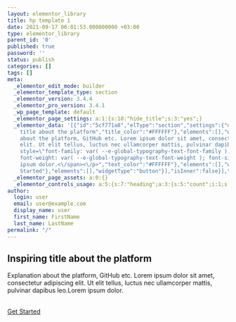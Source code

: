 ```yaml
---
layout: elementor_library
title: hp template 1
date: 2021-09-17 06:01:53.000000000 +03:00
type: elementor_library
parent_id: '0'
published: true
password: ''
status: publish
categories: []
tags: []
meta:
  _elementor_edit_mode: builder
  _elementor_template_type: section
  _elementor_version: 3.4.4
  _elementor_pro_version: 3.4.1
  _wp_page_template: default
  _elementor_page_settings: a:1:{s:10:"hide_title";s:3:"yes";}
  _elementor_data: '[{"id":"5cf771a8","elType":"section","settings":{"margin":{"unit":"px","top":"0","right":0,"bottom":"0","left":0,"isLinked":false},"padding":{"unit":"px","top":"30","right":"0","bottom":"30","left":"0","isLinked":false},"height":"min-height","custom_height":{"unit":"px","size":440,"sizes":[]},"background_background":"classic","background_image":{"url":"https:\/\/codespread.io\/wp-content\/uploads\/2021\/08\/altumcode-dMUt0X3f59Q-unsplash-2.jpg","id":65,"alt":"","source":"library"},"background_overlay_background":"classic","background_overlay_color":"#0A0A1A"},"elements":[{"id":"26b160c4","elType":"column","settings":{"_column_size":100,"_inline_size":null,"padding":{"unit":"px","top":"50","right":"50","bottom":"50","left":"50","isLinked":false}},"elements":[{"id":"2f336f9a","elType":"widget","settings":{"title":"Inspiring
    title about the platform","title_color":"#FFFFFF"},"elements":[],"widgetType":"heading"},{"id":"72d5186a","elType":"widget","settings":{"editor":"<p>Explanation
    about the platform, GitHub etc. Lorem ipsum dolor sit amet, consectetur adipiscing
    elit. Ut elit tellus, luctus nec ullamcorper mattis, pulvinar dapibus leo.<span
    style=\"font-family: var( --e-global-typography-text-font-family ), Sans-serif;
    font-weight: var( --e-global-typography-text-font-weight ); font-size: 1rem;\">Lorem
    ipsum dolor.<\/span><\/p>","text_color":"#FFFFFF"},"elements":[],"widgetType":"text-editor"},{"id":"3f9b5e7e","elType":"widget","settings":{"text":"Get
    Started"},"elements":[],"widgetType":"button"}],"isInner":false}],"isInner":false}]'
  _elementor_page_assets: a:0:{}
  _elementor_controls_usage: a:5:{s:7:"heading";a:3:{s:5:"count";i:1;s:15:"control_percent";i:1;s:8:"controls";a:2:{s:7:"content";a:1:{s:13:"section_title";a:1:{s:5:"title";i:1;}}s:5:"style";a:1:{s:19:"section_title_style";a:1:{s:11:"title_color";i:1;}}}}s:11:"text-editor";a:3:{s:5:"count";i:1;s:15:"control_percent";i:1;s:8:"controls";a:2:{s:7:"content";a:1:{s:14:"section_editor";a:1:{s:6:"editor";i:1;}}s:5:"style";a:1:{s:13:"section_style";a:1:{s:10:"text_color";i:1;}}}}s:6:"button";a:3:{s:5:"count";i:1;s:15:"control_percent";i:0;s:8:"controls";a:1:{s:7:"content";a:1:{s:14:"section_button";a:1:{s:4:"text";i:1;}}}}s:6:"column";a:3:{s:5:"count";i:1;s:15:"control_percent";i:1;s:8:"controls";a:2:{s:6:"layout";a:1:{s:6:"layout";a:1:{s:12:"_inline_size";i:1;}}s:8:"advanced";a:1:{s:16:"section_advanced";a:1:{s:7:"padding";i:1;}}}}s:7:"section";a:3:{s:5:"count";i:1;s:15:"control_percent";i:2;s:8:"controls";a:3:{s:8:"advanced";a:1:{s:16:"section_advanced";a:2:{s:6:"margin";i:1;s:7:"padding";i:1;}}s:6:"layout";a:1:{s:14:"section_layout";a:2:{s:6:"height";i:1;s:13:"custom_height";i:1;}}s:5:"style";a:2:{s:18:"section_background";a:2:{s:21:"background_background";i:1;s:16:"background_image";i:1;}s:26:"section_background_overlay";a:2:{s:29:"background_overlay_background";i:1;s:24:"background_overlay_color";i:1;}}}}}
author:
  login: user
  email: user@example.com
  display_name: user
  first_name: FirstName
  last_name: LastName
permalink: "/"
---
```

## Inspiring title about the platform

Explanation about the platform, GitHub etc. Lorem ipsum dolor sit amet, consectetur adipiscing elit. Ut elit tellus, luctus nec ullamcorper mattis, pulvinar dapibus leo.Lorem ipsum dolor.

[  
 Get Started  
](#)

